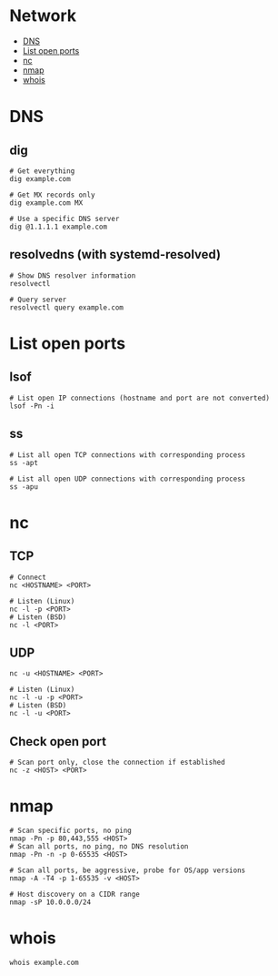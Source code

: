 # Network

- [DNS](#dns)
- [List open ports](#list-open-ports)
- [nc](#nc)
- [nmap](#nmap)
- [whois](#whois)

# DNS

## dig

```shell
# Get everything
dig example.com

# Get MX records only
dig example.com MX

# Use a specific DNS server
dig @1.1.1.1 example.com
```

## resolvedns (with systemd-resolved)

```shell
# Show DNS resolver information
resolvectl

# Query server
resolvectl query example.com
```

# List open ports

## lsof

```shell
# List open IP connections (hostname and port are not converted)
lsof -Pn -i
```

## ss

```shell
# List all open TCP connections with corresponding process
ss -apt

# List all open UDP connections with corresponding process
ss -apu
```

# nc

## TCP

```shell
# Connect
nc <HOSTNAME> <PORT>

# Listen (Linux)
nc -l -p <PORT>
# Listen (BSD)
nc -l <PORT>
```

## UDP

```shell
nc -u <HOSTNAME> <PORT>

# Listen (Linux)
nc -l -u -p <PORT>
# Listen (BSD)
nc -l -u <PORT>
```

## Check open port

```shell
# Scan port only, close the connection if established
nc -z <HOST> <PORT>
```

# nmap

```shell
# Scan specific ports, no ping
nmap -Pn -p 80,443,555 <HOST>
# Scan all ports, no ping, no DNS resolution
nmap -Pn -n -p 0-65535 <HOST>

# Scan all ports, be aggressive, probe for OS/app versions
nmap -A -T4 -p 1-65535 -v <HOST>

# Host discovery on a CIDR range
nmap -sP 10.0.0.0/24
```

# whois

```shell
whois example.com
```
